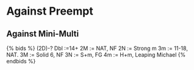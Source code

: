 # Against Preempt

## Against Mini-Multi
{% bids %}
(2D)-?
Dbl :=14+
2M	:= NAT, NF
2N	:= Strong m
3m	:= 11-18, NAT.
3M	:= Solid 6, NF
3N	:= S+m, FG
4m	:= H+m, Leaping Michael
{% endbids %}
